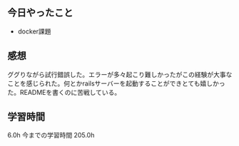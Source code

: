 ## 今日やったこと
- docker課題

## 感想
ググりながら試行錯誤した。エラーが多々起こり難しかったがこの経験が大事なことを感じられた。何とかrailsサーバーを起動することができとても嬉しかった。READMEを書くのに苦戦している。

## 学習時間
6.0h 今までの学習時間 205.0h

